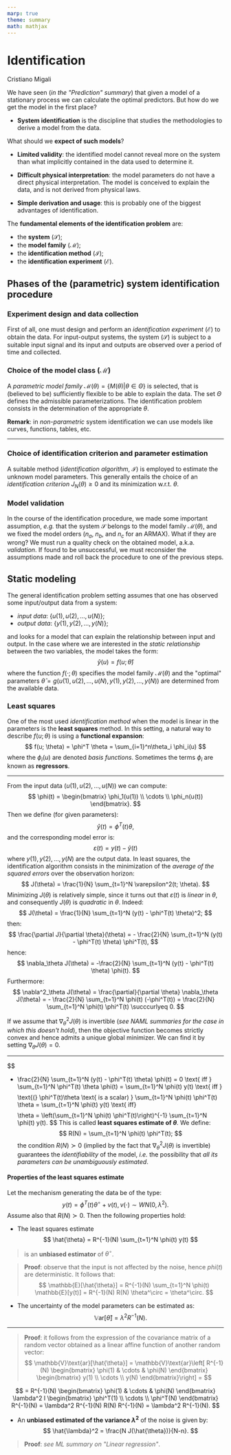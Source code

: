 ```yaml
---
marp: true
theme: summary
math: mathjax
---
```

# Identification

<div class="author">

Cristiano Migali

</div>

We have seen (_in the "Prediction" summary_) that given a model of a stationary process we can calculate the optimal predictors. But how do we get the model in the first place?

- **System identification** is the discipline that studies the methodologies to derive a model from the data.

What should we **expect of such models**?

- **Limited validity**: the identified model cannot reveal more on the system than what implicitly contained in the data used to determine it.

- **Difficult physical interpretation**: the model parameters do not have a direct physical interpretation. The model is conceived to explain the data, and is not derived from physical laws.

- **Simple derivation and usage**: this is probably one of the biggest advantages of identification.

The **fundamental elements of the identification problem** are:
- the **system** ($\mathcal{S}$);
- the **model family** ($\mathcal{M}$);
- the **identification method** ($\mathcal{I}$);
- the **identification experiment** ($\mathcal{E}$).

## Phases of the (parametric) system identification procedure

### Experiment design and data collection

First of all, one must design and perform an _identification experiment_ ($\mathcal{E}$) to obtain the data. For input-output systems, the system ($\mathcal{S}$) is subject to a suitable input signal and its input and outputs are observed over a period of time and collected.

### Choice of the model class ($\mathcal{M}$)

A _parametric model family_ $\mathcal{M}(\theta) = \{ M(\theta) | \theta \in \Theta \}$ is selected, that is (believed to be) sufficiently flexible to be able to explain the data. The set $\Theta$ defines the admissible parameterizations.
The identification problem consists in the determination of the appropriate $\theta$.

**Remark**: in _non-parametric_ system identification we can use models like curves, functions, tables, etc.

---

### Choice of identification criterion and parameter estimation

A suitable method (_identification algorithm_, $\mathcal{I}$) is employed to estimate the unknown model parameters. This generally entails the choice of an _identification criterion_ $J_N(\theta) \geq 0$ and its minimization w.r.t. $\theta$.

### Model validation

In the course of the identification procedure, we made some important assumption, _e.g._ that the system $\mathcal{S}$ belongs to the model family $\mathcal{M}(\theta)$, and we fixed the model orders ($n_a$, $n_b$, and $n_c$ for an ARMAX). What if they are wrong?
We must run a quality check on the obtained model, a.k.a. _validation_.
If found to be unsuccessful, we must reconsider the assumptions made and roll back the procedure to one of the previous steps.

## Static modeling

The general identification problem setting assumes that one has observed some input/output data from a system:
- _input data_: $\{ u(1), u(2), \ldots, u(N) \}$;
- _output data_: $\{ y(1), y(2), \ldots, y(N) \}$;

and looks for a model that can explain the relationship between input and output.
In the case where we are interested in the _static relationship_ between the two variables, the model takes the form:
$$
\hat{y}(u) = f(u; \hat{\theta})
$$
where the function $f(\cdot; \theta)$ specifies the model family $\mathcal{M}(\theta)$ and the "optimal" parameters $\hat{\theta} = g(u(1), u(2), \ldots, u(N), y(1), y(2), \ldots, y(N))$ are determined from the available data.

### Least squares

One of the most used _identification method_ when the model is linear in the parameters is the **least squares** method.
In this setting, a natural way to describe $f(u; \theta)$ is using a **functional expansion**:
$$
f(u; \theta) = \phi^T \theta = \sum_{i=1}^n\theta_i \phi_i(u)
$$
where the $\phi_i(u)$ are denoted _basis functions_. Sometimes the terms $\phi_i$ are known as **regressors**.

---

From the input data ($u(1), u(2), \ldots, u(N)$) we can compute:
$$
\phi(t) = \begin{bmatrix}
\phi_1(u(1)) \\
\cdots \\
\phi_n(u(t))
\end{bmatrix}.
$$
Then we define (for given parameters):
$$
\hat{y}(t) = \phi^T(t) \theta,
$$
and the corresponding model error is:
$$
\varepsilon(t) = y(t) - \hat{y}(t)
$$
where $y(1), y(2), \ldots, y(N)$ are the output data.
In least squares, the identification algorithm consists in the minimization of the _average of the squared errors_ over the observation horizon:
$$
J(\theta) = \frac{1}{N} \sum_{t=1}^N \varepsilon^2(t; \theta).
$$
Minimizing $J(\theta)$ is relatively simple, since it turns out that $\varepsilon(t)$ is _linear_ in $\theta$, and consequently $J(\theta)$ is _quadratic_ in $\theta$.
Indeed:
$$
J(\theta) = \frac{1}{N} \sum_{t=1}^N (y(t) - \phi^T(t) \theta)^2;
$$
then:
$$
\frac{\partial J}{\partial \theta}(\theta) = - \frac{2}{N} \sum_{t=1}^N (y(t) - \phi^T(t) \theta) \phi^T(t),
$$
hence:
$$
\nabla_\theta J(\theta) = -\frac{2}{N} \sum_{t=1}^N (y(t) - \phi^T(t) \theta) \phi(t).
$$
Furthermore:
$$
\nabla^2_\theta J(\theta) = \frac{\partial}{\partial \theta} \nabla_\theta J(\theta) = - \frac{2}{N} \sum_{t=1}^N \phi(t) (-\phi^T(t)) = \frac{2}{N} \sum_{t=1}^N \phi(t) \phi^T(t) \succcurlyeq 0.
$$

If we assume that $\nabla_\theta^2 J(\theta)$ is invertible (_see NAML summaries for the case in which this doesn't hold_), then the objective function becomes strictly convex and hence admits a unique global minimizer. We can find it by setting $\nabla_\theta J(\theta) = 0$.

---

$$
- \frac{2}{N} \sum_{t=1}^N (y(t) - \phi^T(t) \theta) \phi(t) = 0 \text{ iff }
\sum_{t=1}^N \phi^T(t) \theta \phi(t) = \sum_{t=1}^N \phi(t) y(t) \text{ iff }
$$
$$
\text{(} \phi^T(t)\theta \text{ is a scalar) } \sum_{t=1}^N \phi(t) \phi^T(t) \theta = \sum_{t=1}^N \phi(t) y(t) \text{ iff}
$$
$$
\theta = \left(\sum_{t=1}^N \phi(t) \phi^T(t)\right)^{-1} \sum_{t=1}^N \phi(t) y(t).
$$
This is called **least squares estimate of $\theta$**.
We define:
$$
R(N) = \sum_{t=1}^N \phi(t) \phi^T(t);
$$
the condition $R(N) \succ 0$ (implied by the fact that $\nabla_\theta^2 J(\theta)$ is invertible) guarantees the _identifiability_ of the model, _i.e._ the possibility that _all its parameters can be unambiguously estimated_.

#### Properties of the least squares estimate

Let the mechanism generating the data be of the type:
$$
y(t) = \phi^T(t) \theta^\circ + v(t), v(\cdot) \sim WN(0, \lambda^2).
$$
Assume also that $R(N) \succ 0$.
Then the following properties hold:
- The least squares estimate
$$
\hat{\theta} = R^{-1}(N) \sum_{t=1}^N \phi(t) y(t)
$$
> is an **unbiased estimator** of $\theta^\circ$.

> **Proof**: observe that the input is not affected by the noise, hence $phi(t)$ are deterministic. It follows that:
$$
\mathbb{E}[\hat{\theta}] = R^{-1}(N) \sum_{t=1}^N \phi(t) \mathbb{E}[y(t)] = R^{-1}(N) R(N) \theta^\circ = \theta^\circ.
$$

- The uncertainty of the model parameters can be estimated as:
$$
\mathbb{V}\text{ar}[\hat{\theta}] = \lambda^2 R^{-1}(N).
$$

---

> **Proof**: it follows from the expression of the covariance matrix of a random vector obtained as a linear affine function of another random vector:
$$
\mathbb{V}\text{ar}[\hat{\theta}] = \mathbb{V}\text{ar}\left[ R^{-1}(N) \begin{bmatrix} 
    \phi(1) & \cdots & \phi(N)
\end{bmatrix} \begin{bmatrix}
y(1) \\
\cdots \\
y(N)
\end{bmatrix}\right] =
$$

$$
= R^{-1}(N) \begin{bmatrix} 
    \phi(1) & \cdots & \phi(N)
\end{bmatrix} \lambda^2 I \begin{bmatrix} 
    \phi^T(1) \\ \cdots \\ \phi^T(N)
\end{bmatrix} R^{-1}(N) = \lambda^2 R^{-1}(N) R(N) R^{-1}(N) = \lambda^2 R^{-1}(N).
$$

- An **unbiased estimated of the variance $\lambda^2$** of the noise is given by:
$$
\hat{\lambda}^2 = \frac{N J(\hat{\theta})}{N-n}.
$$

> **Proof**: _see ML summary on "Linear regression"_.
